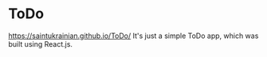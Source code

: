 # ToDo 
https://saintukrainian.github.io/ToDo/
It's just a simple ToDo app, which was built using React.js.
